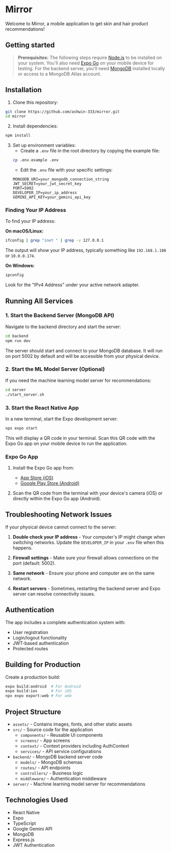 # Mirror

Welcome to Mirror, a mobile application to get skin and hair product recommendations!

## Getting started

> **Prerequisites:**
> The following steps require [Node.js](https://nodejs.org/en/) to be installed on your system.
> You'll also need [Expo Go](https://expo.dev/client) on your mobile device for testing.
> For the backend server, you'll need [MongoDB](https://www.mongodb.com/try/download/community) installed locally or access to a MongoDB Atlas account.

## Installation

1. Clone this repository:
```bash
git clone https://github.com/ashwin-333/mirror.git
cd mirror
```

2. Install dependencies:
```bash
npm install
```

3. Set up environment variables:
   - Create a `.env` file in the root directory by copying the example file:
   ```bash
   cp .env.example .env
   ```
   - Edit the `.env` file with your specific settings:
   ```
   MONGODB_URI=your_mongodb_connection_string
   JWT_SECRET=your_jwt_secret_key
   PORT=5002
   DEVELOPER_IP=your_ip_address
   GEMINI_API_KEY=your_gemini_api_key
   ```

### Finding Your IP Address

To find your IP address:

**On macOS/Linux:**
```bash
ifconfig | grep "inet " | grep -v 127.0.0.1
```
The output will show your IP address, typically something like `192.168.1.100` or `10.0.0.174`.

**On Windows:**
```bash
ipconfig
```
Look for the "IPv4 Address" under your active network adapter. 

## Running All Services

### 1. Start the Backend Server (MongoDB API)

Navigate to the backend directory and start the server:
```bash
cd backend
npm run dev
```

The server should start and connect to your MongoDB database. It will run on port 5002 by default and will be accessible from your physical device.

### 2. Start the ML Model Server (Optional)

If you need the machine learning model server for recommendations:
```bash
cd server
./start_server.sh
```

### 3. Start the React Native App

In a new terminal, start the Expo development server:
```bash
npx expo start
```

This will display a QR code in your terminal. Scan this QR code with the Expo Go app on your mobile device to run the application.

### Expo Go App

1. Install the Expo Go app from:
   - [App Store (iOS)](https://apps.apple.com/app/expo-go/id982107779)
   - [Google Play Store (Android)](https://play.google.com/store/apps/details?id=host.exp.exponent)

2. Scan the QR code from the terminal with your device's camera (iOS) or directly within the Expo Go app (Android).

## Troubleshooting Network Issues

If your physical device cannot connect to the server:

1. **Double check your IP address** - Your computer's IP might change when switching networks. Update the `DEVELOPER_IP` in your `.env` file when this happens.

2. **Firewall settings** - Make sure your firewall allows connections on the port (default: 5002).

3. **Same network** - Ensure your phone and computer are on the same network.

4. **Restart servers** - Sometimes, restarting the backend server and Expo server can resolve connectivity issues.

## Authentication

The app includes a complete authentication system with:
- User registration
- Login/logout functionality
- JWT-based authentication
- Protected routes

## Building for Production

Create a production build:
```bash
expo build:android  # For Android
expo build:ios      # For iOS
npx expo export:web # For web
```

## Project Structure

- `assets/` - Contains images, fonts, and other static assets
- `src/` - Source code for the application
  - `components/` - Reusable UI components
  - `screens/` - App screens
  - `context/` - Context providers including AuthContext
  - `services/` - API service configurations
- `backend/` - MongoDB backend server code
  - `models/` - MongoDB schemas
  - `routes/` - API endpoints
  - `controllers/` - Business logic
  - `middleware/` - Authentication middleware
- `server/` - Machine learning model server for recommendations

## Technologies Used

- React Native
- Expo
- TypeScript
- Google Gemini API
- MongoDB
- Express.js
- JWT Authentication
